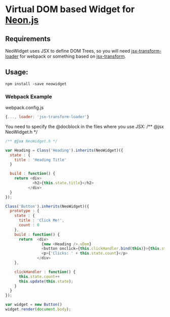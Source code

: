 # Virtual DOM based Widget for [Neon.js](http://azendal.github.io/neon/)

## Requirements

NeoWidget uses JSX to define DOM Trees, so you will need [jsx-transform-loader](https://www.npmjs.com/package/jsx-transform-loader) for webpack or something based on [jsx-transform](https://www.npmjs.com/package/jsx-transform).

## Usage:

```
npm install -save neowidget
```

### Webpack Example

webpack.config.js
```js
{..., loader: 'jsx-transform-loader'}
```

You need to specify the @docblock in the files where you use JSX: /** @jsx NeoWidget.h */

```js
/** @jsx NeoWidget.h */

var Heading = Class('Heading').inherits(NeoWidget)({
  state : {
    title : 'Heading Title'
  }

  build : function() {
    return <div>
            <h2>{this.state.title}</h2>
          </div>
  }
});

Class('Button').inherits(NeoWidget)({
  prototype : {
    state : {
      title : 'Click Me!',
      count : 0
    },
    build : function() {
      return  <div>
                {new <Heading />.vDom}
                <button onclick={this.clickHandler.bind(this)}>{this.state.title}</button>
                <p>{'Clicks: ' + this.state.count}</p>
              </div>
    },

    clickHandler : function() {
      this.state.count++
      this.update(this.state);
    }
  }
});

var widget = new Button()
widget.render(document.body);
```
